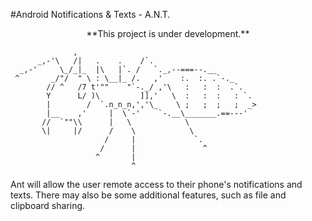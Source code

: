 #Android Notifications & Texts - A.N.T.
<center>**This project is under development.**</center>  

```
              ,
      _,-'\   /|   .    .    /`.
  _,-'     \_/_|_  |\   |`. /   `._,--===--.__
 ^       _/"/  " \ : \__|_ /.   ,'    :.  :. .`-._
        // ^   /7 t'""    "`-._/ ,'\   :   :  :  .`.
        Y      L/ )\         ]],'   \  :   :  :   : `.
        |        /  `.n_n_n,','\_    \ ;   ;  ;   ;  _>
        |__    ,'     |  \`-'    `-.__\_______.==---'
       //  `""\\      |   \            \
       \|     |/      /    \            \
                     /     |             `.
                    /      |               ^
                   ^       |
                           ^
```
Ant will allow the user remote access to their phone's notifications and texts.
There may also be some additional features, such as file and clipboard sharing.
